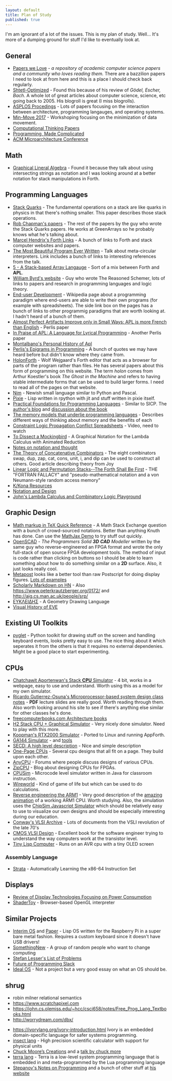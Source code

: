 ```yaml
---
layout: default
title: Plan of Study
published: true
---
```


I'm am ignorant of a lot of the issues. This is my plan of study.
Well... It's more of a dumping ground for stuff I'd like to eventually
look at.

## General

* [Papers we Love](http://paperswelove.org) - *a repository of
  academic computer science papers and a community who loves reading
  them.* There are a bazzilion papers I need to look at from here and
  this is a place I should check back regularly.
* [Shtetl-Optimized](https://www.scottaaronson.com/blog/) - Found this
  because of his review of *Gödel, Escher, Bach*. A whole lot of great
  articles about computer science, science, etc going back to 2005.
  His blogroll is great (I miss blogrolls).
* [ASPLOS Procedings](https://dl.acm.org/event.cfm?id=RE178) - Lots of
  papers focusing on the interaction between architecture, programming
  langauges, and operating systems.
* [Min-Move 2017](http://insight-archlab.github.io/minmove17.html) -
  Workshoping focusing on the minimization of data movement.
* [Computational Thinking Papers](http://people.cs.vt.edu/~kafura/CS6604/Papers.html)
* [Programming, Made Complicated](https://programmingmadecomplicated.wordpress.com)
* [ACM Microarchitecture Conference](https://dl.acm.org/event.cfm?id=RE203)

## Math

* [Graphical Lineral Algebra](https://graphicallinearalgebra.net) -
  Found it because they talk about using intersecting strings as
  notation and I was looking around at a better notation for stack
  manipulations in Forth.

## Programming Languages

* [Stack Quarks](http://clubweb.interbaun.com/%7Erc/Timbre/ContentPages/Timbre/SQP/StackQuarksPaper.html) - The fundamental operations on a stack are like quarks in physics in that there's nothing smaller. This paper describes those stack operations.
* [Rob Chapman's papers](http://clubweb.interbaun.com/~rc/Papers/) -
  The rest of the papers by the guy who wrote the Stack Quarks papers.
  He works at GreenArrays so he probably knows what he's talking about.
* [Marcel Hendrix's Forth Links](http://home.vianetworks.nl/users/mhx/) -
  A bunch of links to Forth and stack computer websites and papers.
* [The Most Beautiful Program Ever Written](http://paperswelove.org/2017/video/will-byrd-most-beautiful-program/) - 
  Talk about meta-circular interpreters. Link includes a bunch of
  links to interesting references from the talk.
* [5 - A Stack-based Array Langauge](http://archive.vector.org.uk/art10500710) -
  Sort of a mix between Forth and **APL**.
* [William Byrd's website](http://webyrd.net) - Guy who wrote The
  Reasoned Schemer, lots of links to papers and research in
  programming languages and logic theory.
* [End-user Development](https://en.wikipedia.org/wiki/End-user_development) -
  Wikipedia page about a programming paradigm where end-users are able
  to write their own programs (for example with spreadsheets). The
  side link box on the pages has a bunch of links to other programmig
  paradigms that are worth looking at. I hadn't heard of a bunch of
  them.
* [Almost Perfect Artifacts Improve only in Small Ways: APL is more French than English](http://www.jsoftware.com/papers/perlis78.htm) - Perlis paper
* [In Praise of APL: A Language for Lyrical Programming](http://www.jsoftware.com/papers/perlis77.htm) - Another Perlis paper
* [Montalbano's Personal History of Apl](http://ed-thelen.org/comp-hist/APL-hist.html)
* [Perlis's Epigrams in Programming](http://www.cs.yale.edu/homes/perlis-alan/quotes.html) -
   A bunch of quotes we may have heard before but didn't know where
   they came from.
* [HolonForth](http://www.holonforth.com/index.html) - Wolf Wejgaard's
  Forth editor that acts as a browser for parts of the program rather
  than files. He has several papers about this form of programming on
  this website. The term *holon* comes from Arthur Koestler's book
  *The Ghost in the Machine* and refers to having stable intermediate
  forms that can be used to build larger forms. I need to read all of
  the pages on that website.
* [Nim](https://nim-lang.org) - Newish small language similar to
  Python and Pascal.
* [Pixie](https://github.com/pixie-lang/pixie) - Lisp written in
  rpython with jit and stuff written in pixie itself.
* [Practical Foundations for Programming Languages](http://www.cs.cmu.edu/~rwh/pfpl/2nded.pdf) - Similar to SICP. The [author's blog](https://existentialtype.wordpress.com) and [discussion about the book](http://blog.ezyang.com/2012/08/practical-foundations-for-programming-languages/)
* [The memory models that underlie programming languages](http://canonical.org/~kragen/memory-models/) - Describes different ways of thinking about memory and the benefits of each
* [Constraint Logic Propagation Conflict Spreadsheets](https://www.youtube.com/watch?v=voG5-15aDu4) - Video, need to watch
* [To Dissect a Mockingbird](http://dkeenan.com/Lambda/index.htm) - A Graphical Notation for the Lambda Calculus with Animated Reduction
* [Notes on notation and thought](https://github.com/hypotext/notation/blob/master/README.md)
* [The Theory of Concatenative Combinators](http://tunes.org/~iepos/joy.html) - The eight combinators swap, dup, zap, cat, cons, unit, i, and dip can be used to construct all others. Good article describing theory from Joy
* [Linear Logic and Permutation Stacks--The Forth Shall Be First](http://home.pipeline.com/~hbaker1/ForthStack.html) - THE "FORTRAN FALLACY" and "pseudo-mathematical notation and a von Neumann-style random access memory"
* [K/Kona Resources](http://www.hakank.org/k/)
* [Notation and Design](https://rjlipton.wordpress.com/2010/11/30/notation-and-thinking/)
* [John's Lambda Calculus and Combinatory Logic Playground](https://tromp.github.io/cl/cl.html)

## Graphic Design

* [Math markup in TeX Quick Reference](https://math.meta.stackexchange.com/questions/5020/mathjax-basic-tutorial-and-quick-reference) - 
  A Math Stack Exchange question with a bunch of crowd-sourced
  notations. Better than anything Knuth has done. Can use the
  [MathJax Demo](https://www.mathjax.org/#demo) to try stuff out quickly.
* [OpenSCAD](http://www.openscad.org/documentation.html) - *The
  Programmers Solid **3D** **CAD** Modeller* written by the same guy who
  reverse-engineered an FPGA format and wrote the only full-stack of
  open source FPGA development tools. The method of input is code
  rather than clicking on buttons so I should be able to learn
  something about how to do something similar on a **2D** surface. Also,
  it just looks really cool.
* [Metapost](http://tug.org/metapost.html) looks like a better tool than raw Postscript for doing display figures.
  [Lots of examples](http://tex.loria.fr/prod-graph/zoonekynd/metapost/metapost.html)
* [Scholarly Markdown on HN](https://news.ycombinator.com/item?id=9204352) - Also https://www.peterkrautzberger.org/0172/
  and http://aig.cs.man.ac.uk/people/srp/
* [ΕΥΚΛΕΙΔΗΣ](http://www.eukleides.org) - A Geometry Drawing Language
* [Visual History of EVE](http://futureofcoding.org/essays/eve/)

## Existing UI Toolkits

* [pyglet](https://pyglet.readthedocs.io/en/pyglet-1.3-maintenance/programming_guide/quickstart.html#hello-world) - 
  Python toolkit for drawing stuff on the screen and handling keyboard
  events, looks pretty easy to use. The nice thing about it which
  seperates it from the others is that it requires no external
  dependenies. Might be a good place to start experimenting.

## CPUs

* [Chatchawit Aportenwan's Stack **CPU** Simulator](http://pioneer.netserv.chula.ac.th/~achatcha/2301274/Simulator_Orig.html) - 
  4 bit, works in a webpage, easy to use and understand. Worth using
  this as a model for my own simulator.
* [Ricardo Gutierrez-Osuna's Microprocessor-based system design class notes](http://courses.cs.tamu.edu/rgutier/ceg411_f01/) - 
  **PDF** lecture slides are really good. Worth reading through them.
  Also worth looking around his site to see if there's anything else
  similar for other classes he's done.
* [freecomputerbooks.com Architecture books](http://freecomputerbooks.com/compscArchitectureBooks.html)
* [H2 Stack CPU + Graphical Simulator](https://github.com/howerj/forth-cpu) -
  Very nicely done simulator. Need to play with this more.
*
  [Koopman's RTX2000 Simulator](https://github.com/mschuldt/rtx2000_simulator) -
  Ported to Linux and running AppForth.
* [GA144 Simulator](https://github.com/mschuldt/ga144) - and
  [tools](https://github.com/jamesbowman/ga144tools)
* [SECD: A high level description](https://dmytrish.wordpress.com/2013/08/09/secd-part-i/) - Nice and simple description
* [One-Page CPUs](https://revaldinho.github.io/opc/) - Several cpu designs that all fit on a page. They build upon each other.
* [AnyCPU](http://anycpu.org/forum/index.php) - Forums where people discuss designs of various CPUs.
* [ZipCPU](http://zipcpu.com) - Blog about designing CPUs for FPGAs.
* [CPUSim](http://www.cs.colby.edu/djskrien/CPUSim/) - Microcode level simulator written in Java for classroom instruction.
* [Wireworld](https://en.wikipedia.org/wiki/Wireworld) - Kind of game of life but which can be used to do calculations.
* [Reverse engineering the ARM1](http://www.righto.com/2015/12/reverse-engineering-arm1-ancestor-of.html) - Very good description of the [amazing animation](http://visual6502.org/sim/varm/armgl.html) of a working ARM1 CPU. Worth studying. Also, the simulation uses the [ChipSim Javascript Simulator](http://visual6502.org/wiki/index.php?title=The_ChipSim_Simulator) which should be relatively easy to use to visualize our own designs and should be especially interesting during our education.
* [Conway's VLSI Archive](http://ai.eecs.umich.edu/people/conway/VLSI/VLSIarchive.mainlinks.html) - Lots of documents from the VSLI revolution of the late 70's
* [CMOS VLSI Design](https://www.amazon.com/CMOS-VLSI-Design-Circuits-Perspective/dp/0321547748) - Excellent book for the software engineer trying to understand the way computers work at the transistor level.
* [Tiny Lisp Computer](http://www.technoblogy.com/show?1INT=) - Runs on an AVR cpu with a tiny OLED screen

### Assembly Language

- [Strata](https://stefanheule.com/s/projects/strata/) - Automatically Learning the x86-64 Instruction Set 

## Displays

* [Review of Display Technologies Focusing on Power Consumption](http://www.mdpi.com/2071-1050/7/8/10854/htm)
* [ShaderToy](https://www.shadertoy.com/new) - Browser-based OpenGL interpreter

## Similar Projects

* [Interim OS](http://interim.mntmn.com) and [Paper](http://dump.mntmn.com/interim-paper/) - Lisp OS written for the
  Raspberry Pi in a super bare metal fashion. Requires a custom
  keyboard since it doesn't have USB drivers! 
* [SomethingNew](https://github.com/d-cook/SomethingNew) - A group of random people who want to change computing
* [Stefan Lesser's List of Problems](https://gist.github.com/stefanlesser/44bea0bd888f82b4ad79fbacea1e21d4)
* [Future of Programming Slack](https://futureprogramming.slack.com/)
* [Ideal OS](https://joshondesign.com/2017/08/18/idealos_essay) - Not a project but a very good essay on what an OS
  should be.

## shrug
* robin milner relational semantics
* https://www.scratchapixel.com
* https://john.cs.olemiss.edu/~hcc/csci658/notes/Free_Prog_Lang_Textbooks.html
* http://worrydream.com/dbx/
- https://ivorylang.org/ivory-introduction.html Ivory is an embedded domain-specific language for safer systems programming.
- [insect lang](https://github.com/sharkdp/insect) - High precision scientific calculator with support for physical units
- [Chuck Moore’s Creations](https://blogs.msdn.microsoft.com/ashleyf/2013/09/21/chuck-moores-creations/) and a [talk by chuck more](https://www.infoq.com/presentations/power-144-chip)
- [terra lang](http://terralang.org/index.html) - Terra is a low-level system programming language that is embedded in and meta-programmed by the Lua programming language
- [Stepanov's Notes on Programming](http://stepanovpapers.com/notes.pdf) and a bunch of other stuff at [his website](http://stepanovpapers.com)
